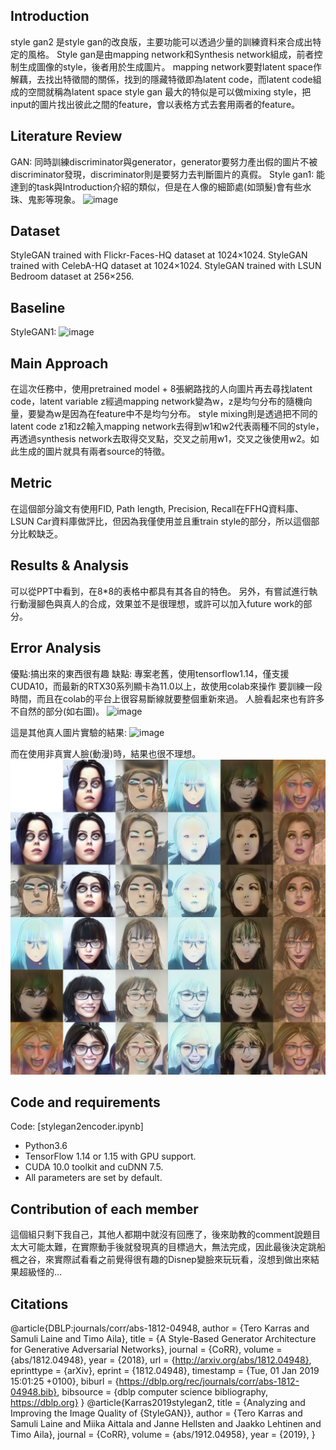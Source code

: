 ## Introduction
style gan2 是style gan的改良版，主要功能可以透過少量的訓練資料來合成出特定的風格。
Style gan是由mapping network和Synthesis network組成，前者控制生成圖像的style，後者用於生成圖片。
mapping network要對latent space作解藕，去找出特徵間的關係，找到的隱藏特徵即為latent code，而latent code組成的空間就稱為latent space
style gan 最大的特似是可以做mixing style，把input的圖片找出彼此之間的feature，會以表格方式去套用兩者的feature。

## Literature Review
GAN: 同時訓練discriminator與generator，generator要努力產出假的圖片不被discriminator發現，discriminator則是要努力去判斷圖片的真假。
Style gan1: 能達到的task與Introduction介紹的類似，但是在人像的細節處(如頭髮)會有些水珠、鬼影等現象。
![image](https://raw.githubusercontent.com/fallshoes00/stylegan2_workshop-master/main/%E6%B0%B4%E7%8F%A0.PNG)
## Dataset
StyleGAN trained with Flickr-Faces-HQ dataset at 1024×1024.
StyleGAN trained with CelebA-HQ dataset at 1024×1024.
StyleGAN trained with LSUN Bedroom dataset at 256×256.

## Baseline
StyleGAN1:
![image](https://github.com/NVlabs/stylegan/raw/master/stylegan-teaser.png)

## Main Approach
在這次任務中，使用pretrained model + 8張網路找的人向圖片再去尋找latent code，latent variable z經過mapping network變為w，z是均勻分布的隨機向量，要變為w是因為在feature中不是均勻分布。
style mixing則是透過把不同的latent code z1和z2輸入mapping network去得到w1和w2代表兩種不同的style，再透過synthesis network去取得交叉點，交叉之前用w1，交叉之後使用w2。如此生成的圖片就具有兩者source的特徵。

## Metric
在這個部分論文有使用FID, Path length, Precision, Recall在FFHQ資料庫、LSUN Car資料庫做評比，但因為我僅使用並且重train style的部分，所以這個部分比較缺乏。

## Results & Analysis
可以從PPT中看到，在8*8的表格中都具有其各自的特色。
另外，有嘗試進行執行動漫腳色與真人的合成，效果並不是很理想，或許可以加入future work的部分。

## Error Analysis
優點:搞出來的東西很有趣
缺點:
專案老舊，使用tensorflow1.14，僅支援CUDA10，而最新的RTX30系列顯卡為11.0以上，故使用colab來操作
要訓練一段時間，而且在colab的平台上很容易斷線就要整個重新來過。
人臉看起來也有許多不自然的部分(如右圖)。
![image](https://github.com/fallshoes00/stylegan2_workshop-master/blob/main/%E6%80%AA%E6%80%AA%E7%9A%84.PNG?raw=true)

這是其他真人圖片實驗的結果:
![image](https://github.com/fallshoes00/stylegan2_workshop/blob/main/%E4%BA%BA%E5%83%8F88.png?raw=true)

而在使用非真實人臉(動漫)時，結果也很不理想。
![image](https://github.com/fallshoes00/stylegan2_workshop/blob/main/%E5%8B%95%E7%95%AB88.png?raw=true)


## Code and requirements
Code: [stylegan2encoder.ipynb]
* Python3.6
* TensorFlow 1.14 or 1.15 with GPU support. 
* CUDA 10.0 toolkit and cuDNN 7.5.
* All parameters are set by default.
## Contribution of each member
這個組只剩下我自己，其他人都期中就沒有回應了，後來助教的comment說題目太大可能太難，在實際動手後就發現真的目標過大，無法完成，因此最後決定跳船楓之谷，來實際試看看之前覺得很有趣的Disnep變臉來玩玩看，沒想到做出來結果超級怪的...

## Citations

@article{DBLP:journals/corr/abs-1812-04948,
  author    = {Tero Karras and
               Samuli Laine and
               Timo Aila},
  title     = {A Style-Based Generator Architecture for Generative Adversarial Networks},
  journal   = {CoRR},
  volume    = {abs/1812.04948},
  year      = {2018},
  url       = {http://arxiv.org/abs/1812.04948},
  eprinttype = {arXiv},
  eprint    = {1812.04948},
  timestamp = {Tue, 01 Jan 2019 15:01:25 +0100},
  biburl    = {https://dblp.org/rec/journals/corr/abs-1812-04948.bib},
  bibsource = {dblp computer science bibliography, https://dblp.org}
}
@article{Karras2019stylegan2,
  title   = {Analyzing and Improving the Image Quality of {StyleGAN}},
  author  = {Tero Karras and Samuli Laine and Miika Aittala and Janne Hellsten and Jaakko Lehtinen and Timo Aila},
  journal = {CoRR},
  volume  = {abs/1912.04958},
  year    = {2019},
}
```
